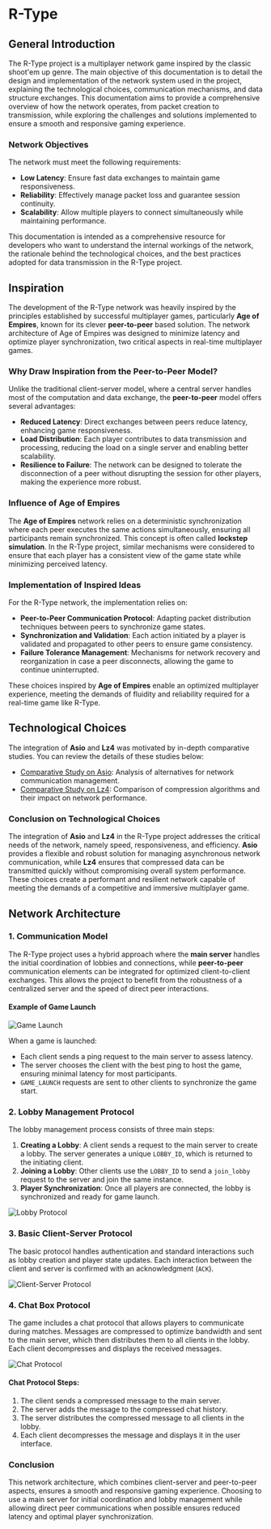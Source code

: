 # R-Type

## General Introduction

The R-Type project is a multiplayer network game inspired by the classic shoot'em up genre. The main objective of this documentation is to detail the design and implementation of the network system used in the project, explaining the technological choices, communication mechanisms, and data structure exchanges. This documentation aims to provide a comprehensive overview of how the network operates, from packet creation to transmission, while exploring the challenges and solutions implemented to ensure a smooth and responsive gaming experience.

### Network Objectives

The network must meet the following requirements:
- **Low Latency**: Ensure fast data exchanges to maintain game responsiveness.
- **Reliability**: Effectively manage packet loss and guarantee session continuity.
- **Scalability**: Allow multiple players to connect simultaneously while maintaining performance.

This documentation is intended as a comprehensive resource for developers who want to understand the internal workings of the network, the rationale behind the technological choices, and the best practices adopted for data transmission in the R-Type project.

## Inspiration

The development of the R-Type network was heavily inspired by the principles established by successful multiplayer games, particularly **Age of Empires**, known for its clever **peer-to-peer** based solution. The network architecture of Age of Empires was designed to minimize latency and optimize player synchronization, two critical aspects in real-time multiplayer games.

### Why Draw Inspiration from the Peer-to-Peer Model?

Unlike the traditional client-server model, where a central server handles most of the computation and data exchange, the **peer-to-peer** model offers several advantages:
- **Reduced Latency**: Direct exchanges between peers reduce latency, enhancing game responsiveness.
- **Load Distribution**: Each player contributes to data transmission and processing, reducing the load on a single server and enabling better scalability.
- **Resilience to Failure**: The network can be designed to tolerate the disconnection of a peer without disrupting the session for other players, making the experience more robust.

### Influence of Age of Empires

The **Age of Empires** network relies on a deterministic synchronization where each peer executes the same actions simultaneously, ensuring all participants remain synchronized. This concept is often called **lockstep simulation**. In the R-Type project, similar mechanisms were considered to ensure that each player has a consistent view of the game state while minimizing perceived latency.

### Implementation of Inspired Ideas

For the R-Type network, the implementation relies on:
- **Peer-to-Peer Communication Protocol**: Adapting packet distribution techniques between peers to synchronize game states.
- **Synchronization and Validation**: Each action initiated by a player is validated and propagated to other peers to ensure game consistency.
- **Failure Tolerance Management**: Mechanisms for network recovery and reorganization in case a peer disconnects, allowing the game to continue uninterrupted.

These choices inspired by **Age of Empires** enable an optimized multiplayer experience, meeting the demands of fluidity and reliability required for a real-time game like R-Type.

## Technological Choices

The integration of **Asio** and **Lz4** was motivated by in-depth comparative studies. You can review the details of these studies below:

- [Comparative Study on Asio](./Etudes/ComparativeStudyAsio.pdf): Analysis of alternatives for network communication management.
- [Comparative Study on Lz4](./Etudes/ComparativeStudyCompressionLib.pdf): Comparison of compression algorithms and their impact on network performance.

### Conclusion on Technological Choices

The integration of **Asio** and **Lz4** in the R-Type project addresses the critical needs of the network, namely speed, responsiveness, and efficiency. **Asio** provides a flexible and robust solution for managing asynchronous network communication, while **Lz4** ensures that compressed data can be transmitted quickly without compromising overall system performance. These choices create a performant and resilient network capable of meeting the demands of a competitive and immersive multiplayer game.

## Network Architecture

### 1. Communication Model

The R-Type project uses a hybrid approach where the **main server** handles the initial coordination of lobbies and connections, while **peer-to-peer** communication elements can be integrated for optimized client-to-client exchanges. This allows the project to benefit from the robustness of a centralized server and the speed of direct peer interactions.

#### Example of Game Launch
![Game Launch](./images/img_3.png)

When a game is launched:
- Each client sends a ping request to the main server to assess latency.
- The server chooses the client with the best ping to host the game, ensuring minimal latency for most participants.
- `GAME_LAUNCH` requests are sent to other clients to synchronize the game start.

### 2. Lobby Management Protocol

The lobby management process consists of three main steps:
1. **Creating a Lobby**: A client sends a request to the main server to create a lobby. The server generates a unique `LOBBY_ID`, which is returned to the initiating client.
2. **Joining a Lobby**: Other clients use the `LOBBY_ID` to send a `join_lobby` request to the server and join the same instance.
3. **Player Synchronization**: Once all players are connected, the lobby is synchronized and ready for game launch.

![Lobby Protocol](./images/img_2.png)

### 3. Basic Client-Server Protocol

The basic protocol handles authentication and standard interactions such as lobby creation and player state updates. Each interaction between the client and server is confirmed with an acknowledgment (`ACK`).

![Client-Server Protocol](./images/img.png)

### 4. Chat Box Protocol

The game includes a chat protocol that allows players to communicate during matches. Messages are compressed to optimize bandwidth and sent to the main server, which then distributes them to all clients in the lobby. Each client decompresses and displays the received messages.

![Chat Protocol](./images/img_1.png)

#### Chat Protocol Steps:
1. The client sends a compressed message to the main server.
2. The server adds the message to the compressed chat history.
3. The server distributes the compressed message to all clients in the lobby.
4. Each client decompresses the message and displays it in the user interface.

### Conclusion

This network architecture, which combines client-server and peer-to-peer aspects, ensures a smooth and responsive gaming experience. Choosing to use a main server for initial coordination and lobby management while allowing direct peer communications when possible ensures reduced latency and optimal player synchronization.

